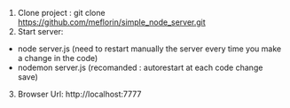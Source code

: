 1. Clone project : git clone https://github.com/meflorin/simple_node_server.git
2. Start server: 
- node server.js (need to restart manually the server every time you make a change in the code)
- nodemon server.js (recomanded : autorestart at each code change save)
                 
3. Browser Url: http://localhost:7777
